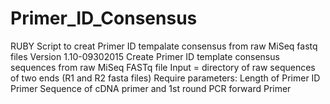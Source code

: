# Primer_ID_Consensus
RUBY Script to creat Primer ID tempalate consensus  from raw MiSeq fastq files
Version 1.10-09302015
Create Primer ID template consensus sequences from raw MiSeq FASTq file
Input = directory of raw sequences of two ends (R1 and R2 fasta files)
Require parameters:
  Length of Primer ID
  Primer Sequence of cDNA primer and 1st round PCR forward Primer
